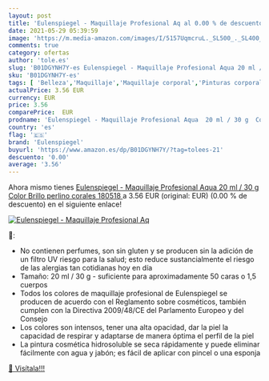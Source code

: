 ```yaml
---
layout: post
title: 'Eulenspiegel - Maquillaje Profesional Aq al 0.00 % de descuento'
date: 2021-05-29 05:39:59
image: 'https://m.media-amazon.com/images/I/5157UqmcruL._SL500_._SL400_.jpg'
comments: true
category: ofertas
author: 'tole.es'
slug: 'B01DGYNH7Y-es Eulenspiegel - Maquillaje Profesional Aqua 20 ml / 30 g...'
sku: 'B01DGYNH7Y-es'
tags: [ 'Belleza','Maquillaje','Maquillaje corporal','Pinturas corporales','eulenspiegel','maquillaje', ]
actualPrice: 3.56 EUR
currency: EUR
price: 3.56
comparePrice:  EUR
prodname: 'Eulenspiegel - Maquillaje Profesional Aqua  20 ml / 30 g  Color Brillo perlino corales  180518 '
country: 'es'
flag: '🇪🇸'
brand: 'Eulenspiegel'
buyurl: 'https://www.amazon.es/dp/B01DGYNH7Y/?tag=tolees-21'
descuento: '0.00'
average: '3.56'
---
```


Ahora mismo tienes [Eulenspiegel - Maquillaje Profesional Aqua  20 ml / 30 g  Color Brillo perlino corales  180518 ](https://www.amazon.es/dp/B01DGYNH7Y/?tag=tolees-21) a 3.56 EUR (original:  EUR) (0.00 %  de descuento) en el siguiente enlace!

[![Eulenspiegel - Maquillaje Profesional Aq](https://m.media-amazon.com/images/I/5157UqmcruL._SL500_._SL400_.jpg)](https://www.amazon.es/dp/B01DGYNH7Y/?tag=tolees-21)

🔎:

- No contienen perfumes, son sin gluten y se producen sin la adición de un filtro UV riesgo para la salud; esto reduce sustancialmente el riesgo de las alergias tan cotidianas hoy en día
- Tamaño: 20 ml / 30 g - suficiente para aproximadamente 50 caras o 1,5 cuerpos
- Todos los colores de maquillaje profesional de Eulenspiegel se producen de acuerdo con el Reglamento sobre cosméticos, también cumplen con la Directiva 2009/48/CE del Parlamento Europeo y del Consejo
- Los colores son intensos, tener una alta opacidad, dar la piel la capacidad de respirar y adaptarse de manera óptima el perfil de la piel
- La pintura cosmética hidrosoluble se seca rápidamente y puede eliminar fácilmente con agua y jabón; es fácil de aplicar con pincel o una esponja

[🛒 Visítala!!!](https://www.amazon.es/dp/B01DGYNH7Y/?tag=tolees-21)
